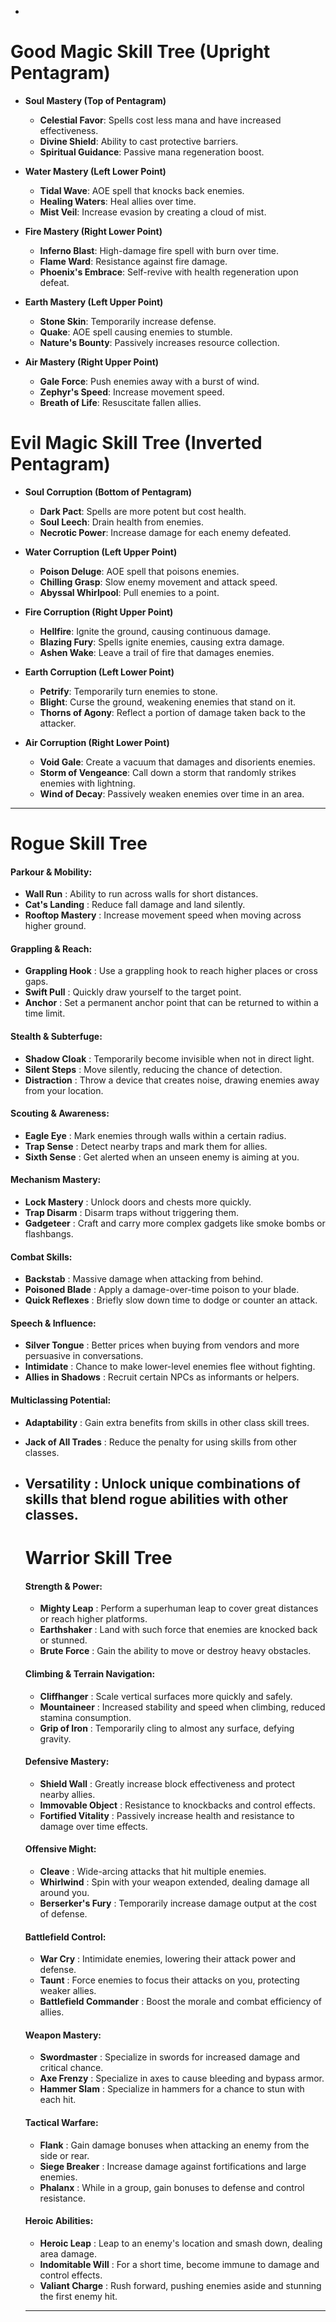 -

# Good Magic Skill Tree (Upright Pentagram)

- **Soul Mastery (Top of Pentagram)**

  - **Celestial Favor**: Spells cost less mana and have increased effectiveness.
  - **Divine Shield**: Ability to cast protective barriers.
  - **Spiritual Guidance**: Passive mana regeneration boost.
- **Water Mastery (Left Lower Point)**

  - **Tidal Wave**: AOE spell that knocks back enemies.
  - **Healing Waters**: Heal allies over time.
  - **Mist Veil**: Increase evasion by creating a cloud of mist.
- **Fire Mastery (Right Lower Point)**

  - **Inferno Blast**: High-damage fire spell with burn over time.
  - **Flame Ward**: Resistance against fire damage.
  - **Phoenix's Embrace**: Self-revive with health regeneration upon defeat.
- **Earth Mastery (Left Upper Point)**

  - **Stone Skin**: Temporarily increase defense.
  - **Quake**: AOE spell causing enemies to stumble.
  - **Nature's Bounty**: Passively increases resource collection.
- **Air Mastery (Right Upper Point)**

  - **Gale Force**: Push enemies away with a burst of wind.
  - **Zephyr's Speed**: Increase movement speed.
  - **Breath of Life**: Resuscitate fallen allies.


# Evil Magic Skill Tree (Inverted Pentagram)

- **Soul Corruption (Bottom of Pentagram)**

  - **Dark Pact**: Spells are more potent but cost health.
  - **Soul Leech**: Drain health from enemies.
  - **Necrotic Power**: Increase damage for each enemy defeated.
- **Water Corruption (Left Upper Point)**

  - **Poison Deluge**: AOE spell that poisons enemies.
  - **Chilling Grasp**: Slow enemy movement and attack speed.
  - **Abyssal Whirlpool**: Pull enemies to a point.
- **Fire Corruption (Right Upper Point)**

  - **Hellfire**: Ignite the ground, causing continuous damage.
  - **Blazing Fury**: Spells ignite enemies, causing extra damage.
  - **Ashen Wake**: Leave a trail of fire that damages enemies.
- **Earth Corruption (Left Lower Point)**

  - **Petrify**: Temporarily turn enemies to stone.
  - **Blight**: Curse the ground, weakening enemies that stand on it.
  - **Thorns of Agony**: Reflect a portion of damage taken back to the attacker.
- **Air Corruption (Right Lower Point)**

  - **Void Gale**: Create a vacuum that damages and disorients enemies.
  - **Storm of Vengeance**: Call down a storm that randomly strikes enemies with lightning.
  - **Wind of Decay**: Passively weaken enemies over time in an area.

---



# Rogue Skill Tree

#### Parkour & Mobility:

* **Wall Run** : Ability to run across walls for short distances.
* **Cat's Landing** : Reduce fall damage and land silently.
* **Rooftop Mastery** : Increase movement speed when moving across higher ground.

#### Grappling & Reach:

* **Grappling Hook** : Use a grappling hook to reach higher places or cross gaps.
* **Swift Pull** : Quickly draw yourself to the target point.
* **Anchor** : Set a permanent anchor point that can be returned to within a time limit.

#### Stealth & Subterfuge:

* **Shadow Cloak** : Temporarily become invisible when not in direct light.
* **Silent Steps** : Move silently, reducing the chance of detection.
* **Distraction** : Throw a device that creates noise, drawing enemies away from your location.

#### Scouting & Awareness:

* **Eagle Eye** : Mark enemies through walls within a certain radius.
* **Trap Sense** : Detect nearby traps and mark them for allies.
* **Sixth Sense** : Get alerted when an unseen enemy is aiming at you.

#### Mechanism Mastery:

* **Lock Mastery** : Unlock doors and chests more quickly.
* **Trap Disarm** : Disarm traps without triggering them.
* **Gadgeteer** : Craft and carry more complex gadgets like smoke bombs or flashbangs.

#### Combat Skills:

* **Backstab** : Massive damage when attacking from behind.
* **Poisoned Blade** : Apply a damage-over-time poison to your blade.
* **Quick Reflexes** : Briefly slow down time to dodge or counter an attack.

#### Speech & Influence:

* **Silver Tongue** : Better prices when buying from vendors and more persuasive in conversations.
* **Intimidate** : Chance to make lower-level enemies flee without fighting.
* **Allies in Shadows** : Recruit certain NPCs as informants or helpers.

#### Multiclassing Potential:

* **Adaptability** : Gain extra benefits from skills in other class skill trees.
* **Jack of All Trades** : Reduce the penalty for using skills from other classes.
* **Versatility** : Unlock unique combinations of skills that blend rogue abilities with other classes.
  -------------------------------------------------------------------------------------------------

  # Warrior Skill Tree

  #### Strength & Power:


  * **Mighty Leap** : Perform a superhuman leap to cover great distances or reach higher platforms.
  * **Earthshaker** : Land with such force that enemies are knocked back or stunned.
  * **Brute Force** : Gain the ability to move or destroy heavy obstacles.

  #### Climbing & Terrain Navigation:

  * **Cliffhanger** : Scale vertical surfaces more quickly and safely.
  * **Mountaineer** : Increased stability and speed when climbing, reduced stamina consumption.
  * **Grip of Iron** : Temporarily cling to almost any surface, defying gravity.

  #### Defensive Mastery:

  * **Shield Wall** : Greatly increase block effectiveness and protect nearby allies.
  * **Immovable Object** : Resistance to knockbacks and control effects.
  * **Fortified Vitality** : Passively increase health and resistance to damage over time effects.

  #### Offensive Might:

  * **Cleave** : Wide-arcing attacks that hit multiple enemies.
  * **Whirlwind** : Spin with your weapon extended, dealing damage all around you.
  * **Berserker's Fury** : Temporarily increase damage output at the cost of defense.

  #### Battlefield Control:

  * **War Cry** : Intimidate enemies, lowering their attack power and defense.
  * **Taunt** : Force enemies to focus their attacks on you, protecting weaker allies.
  * **Battlefield Commander** : Boost the morale and combat efficiency of allies.

  #### Weapon Mastery:

  * **Swordmaster** : Specialize in swords for increased damage and critical chance.
  * **Axe Frenzy** : Specialize in axes to cause bleeding and bypass armor.
  * **Hammer Slam** : Specialize in hammers for a chance to stun with each hit.

  #### Tactical Warfare:

  * **Flank** : Gain damage bonuses when attacking an enemy from the side or rear.
  * **Siege Breaker** : Increase damage against fortifications and large enemies.
  * **Phalanx** : While in a group, gain bonuses to defense and control resistance.

  #### Heroic Abilities:

  * **Heroic Leap** : Leap to an enemy's location and smash down, dealing area damage.
  * **Indomitable Will** : For a short time, become immune to damage and control effects.
  * **Valiant Charge** : Rush forward, pushing enemies aside and stunning the first enemy hit.

  ---
